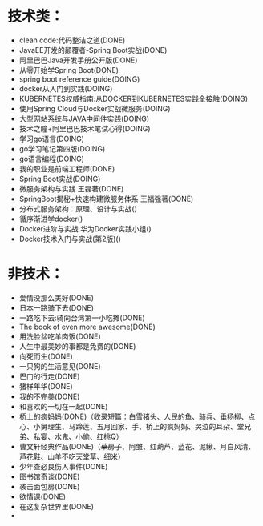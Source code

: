 # 技术类：
- clean code:代码整洁之道(DONE)
- JavaEE开发的颠覆者-Spring Boot实战(DONE)
- 阿里巴巴Java开发手册公开版(DONE)
- 从零开始学Spring Boot(DONE)
- spring boot reference guide(DOING)
- docker从入门到实践(DOING)
- KUBERNETES权威指南:从DOCKER到KUBERNETES实践全接触(DOING)
- 使用Spring Cloud与Docker实战微服务(DOING)
- 大型网站系统与JAVA中间件实践(DOING)
- 技术之瞳+阿里巴巴技术笔试心得(DOING)
- 学习go语言(DOING)
- go学习笔记第四版(DOING)
- go语言编程(DOING)
- 我的职业是前端工程师(DONE)
- Spring Boot实战(DOING)
- 微服务架构与实践 王磊著(DONE)
- SpringBoot揭秘+快速构建微服务体系 王福强著(DONE)
- 分布式服务架构：原理、设计与实战()
- 循序渐进学docker()
- Docker进阶与实战.华为Docker实践小组()
- Docker技术入门与实战(第2版)()

# 非技术：
- 爱情没那么美好(DONE)
- 日本一路骑下去(DONE)
- 一路吃下去:骑向台湾第一小吃摊(DONE)
- The book of even more awesome(DONE)
- 用洗脸盆吃羊肉饭(DONE)
- 人生中最美妙的事都是免费的(DONE)
- 向死而生(DONE)
- 一只狗的生活意见(DONE)
- 巴门的行走(DONE)
- 猪样年华(DONE)
- 我的不完美(DONE)
- 和喜欢的一切在一起(DONE)
- 桥上的疯妈妈(DONE)（收录短篇：白雪猪头、人民的鱼、骑兵、垂杨柳、点心、小舅理生、马蹄莲、五月回家、手、桥上的疯妈妈、哭泣的耳朵、堂兄弟、私宴、水鬼、小偷、红桃Q）
- 曹文轩经典作品(DONE)（~~草房子~~、阿雏、红葫芦、蓝花、泥鳅、月白风清、芦花鞋、山羊不吃天堂草、细米）
- 少年查必良伤人事件(DONE)
- 图书馆奇谈(DONE)
- 袭击面包房(DONE)
- 欲情课(DONE)
- 在这复杂世界里(DONE)
- 
